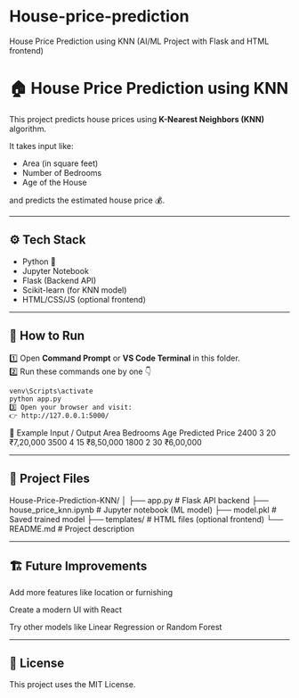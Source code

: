 # House-price-prediction
House Price Prediction using KNN (AI/ML Project with Flask and HTML frontend)
# 🏠 House Price Prediction using KNN  

This project predicts house prices using **K-Nearest Neighbors (KNN)** algorithm.

It takes input like:
- Area (in square feet)
- Number of Bedrooms
- Age of the House  

and predicts the estimated house price 💰.

---

## ⚙️ Tech Stack
- Python 🐍  
- Jupyter Notebook  
- Flask (Backend API)  
- Scikit-learn (for KNN model)  
- HTML/CSS/JS (optional frontend)

---

## 🚀 How to Run

1️⃣ Open **Command Prompt** or **VS Code Terminal** in this folder.  
2️⃣ Run these commands one by one 👇  

```bash
venv\Scripts\activate
python app.py
3️⃣ Open your browser and visit:
👉 http://127.0.0.1:5000/
```


🧠 Example Input / Output
Area	Bedrooms	Age	Predicted Price
2400	3	20	₹7,20,000
3500	4	15	₹8,50,000
1800	2	30	₹6,00,000


---

## 🧩 Project Files
House-Price-Prediction-KNN/
│
├── app.py                 # Flask API backend
├── house_price_knn.ipynb  # Jupyter notebook (ML model)
├── model.pkl              # Saved trained model
├── templates/             # HTML files (optional frontend)
└── README.md              # Project description

---

## 🏗️ Future Improvements

Add more features like location or furnishing

Create a modern UI with React

Try other models like Linear Regression or Random Forest


---


## 📜 License

This project uses the MIT License.